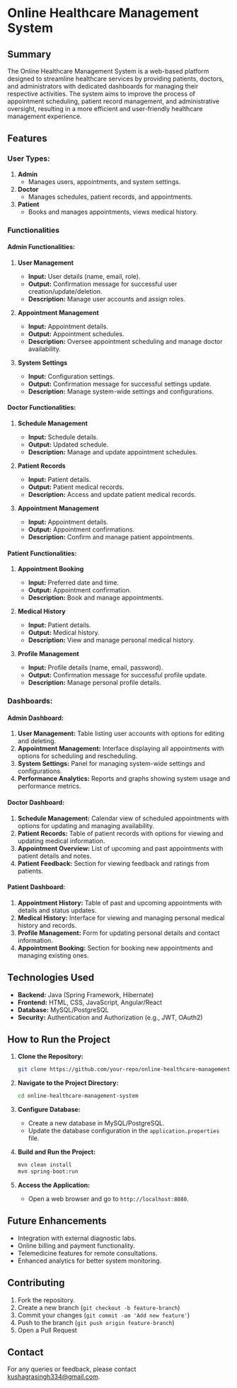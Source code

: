 # Online Healthcare Management System

## Summary
The Online Healthcare Management System is a web-based platform designed to streamline healthcare services by providing patients, doctors, and administrators with dedicated dashboards for managing their respective activities. The system aims to improve the process of appointment scheduling, patient record management, and administrative oversight, resulting in a more efficient and user-friendly healthcare management experience.

## Features
### User Types:
1. **Admin**
   - Manages users, appointments, and system settings.
2. **Doctor**
   - Manages schedules, patient records, and appointments.
3. **Patient**
   - Books and manages appointments, views medical history.

### Functionalities
#### Admin Functionalities:
1. **User Management**
   - **Input:** User details (name, email, role).
   - **Output:** Confirmation message for successful user creation/update/deletion.
   - **Description:** Manage user accounts and assign roles.
  
2. **Appointment Management**
   - **Input:** Appointment details.
   - **Output:** Appointment schedules.
   - **Description:** Oversee appointment scheduling and manage doctor availability.

3. **System Settings**
   - **Input:** Configuration settings.
   - **Output:** Confirmation message for successful settings update.
   - **Description:** Manage system-wide settings and configurations.

#### Doctor Functionalities:
1. **Schedule Management**
   - **Input:** Schedule details.
   - **Output:** Updated schedule.
   - **Description:** Manage and update appointment schedules.

2. **Patient Records**
   - **Input:** Patient details.
   - **Output:** Patient medical records.
   - **Description:** Access and update patient medical records.

3. **Appointment Management**
   - **Input:** Appointment details.
   - **Output:** Appointment confirmations.
   - **Description:** Confirm and manage patient appointments.

#### Patient Functionalities:
1. **Appointment Booking**
   - **Input:** Preferred date and time.
   - **Output:** Appointment confirmation.
   - **Description:** Book and manage appointments.

2. **Medical History**
   - **Input:** Patient details.
   - **Output:** Medical history.
   - **Description:** View and manage personal medical history.

3. **Profile Management**
   - **Input:** Profile details (name, email, password).
   - **Output:** Confirmation message for successful profile update.
   - **Description:** Manage personal profile details.

### Dashboards:
#### Admin Dashboard:
1. **User Management:** Table listing user accounts with options for editing and deleting.
2. **Appointment Management:** Interface displaying all appointments with options for scheduling and rescheduling.
3. **System Settings:** Panel for managing system-wide settings and configurations.
4. **Performance Analytics:** Reports and graphs showing system usage and performance metrics.

#### Doctor Dashboard:
1. **Schedule Management:** Calendar view of scheduled appointments with options for updating and managing availability.
2. **Patient Records:** Table of patient records with options for viewing and updating medical information.
3. **Appointment Overview:** List of upcoming and past appointments with patient details and notes.
4. **Patient Feedback:** Section for viewing feedback and ratings from patients.

#### Patient Dashboard:
1. **Appointment History:** Table of past and upcoming appointments with details and status updates.
2. **Medical History:** Interface for viewing and managing personal medical history and records.
3. **Profile Management:** Form for updating personal details and contact information.
4. **Appointment Booking:** Section for booking new appointments and managing existing ones.

## Technologies Used
- **Backend:** Java (Spring Framework, Hibernate)
- **Frontend:** HTML, CSS, JavaScript, Angular/React
- **Database:** MySQL/PostgreSQL
- **Security:** Authentication and Authorization (e.g., JWT, OAuth2)

## How to Run the Project
1. **Clone the Repository:**
    ```bash
    git clone https://github.com/your-repo/online-healthcare-management-system.git
    ```
2. **Navigate to the Project Directory:**
    ```bash
    cd online-healthcare-management-system
    ```
3. **Configure Database:**
    - Create a new database in MySQL/PostgreSQL.
    - Update the database configuration in the `application.properties` file.

4. **Build and Run the Project:**
    ```bash
    mvn clean install
    mvn spring-boot:run
    ```
5. **Access the Application:**
    - Open a web browser and go to `http://localhost:8080`.

## Future Enhancements
- Integration with external diagnostic labs.
- Online billing and payment functionality.
- Telemedicine features for remote consultations.
- Enhanced analytics for better system monitoring.

## Contributing
1. Fork the repository.
2. Create a new branch (`git checkout -b feature-branch`)
3. Commit your changes (`git commit -am 'Add new feature'`)
4. Push to the branch (`git push origin feature-branch`)
5. Open a Pull Request


## Contact
For any queries or feedback, please contact kushagrasingh334@gmail.com.
